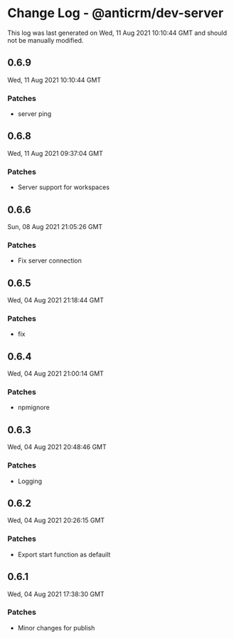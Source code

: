 # Change Log - @anticrm/dev-server

This log was last generated on Wed, 11 Aug 2021 10:10:44 GMT and should not be manually modified.

## 0.6.9
Wed, 11 Aug 2021 10:10:44 GMT

### Patches

- server ping

## 0.6.8
Wed, 11 Aug 2021 09:37:04 GMT

### Patches

- Server support for workspaces

## 0.6.6
Sun, 08 Aug 2021 21:05:26 GMT

### Patches

- Fix server connection

## 0.6.5
Wed, 04 Aug 2021 21:18:44 GMT

### Patches

- fix

## 0.6.4
Wed, 04 Aug 2021 21:00:14 GMT

### Patches

- npmignore

## 0.6.3
Wed, 04 Aug 2021 20:48:46 GMT

### Patches

- Logging

## 0.6.2
Wed, 04 Aug 2021 20:26:15 GMT

### Patches

- Export start function as defauilt

## 0.6.1
Wed, 04 Aug 2021 17:38:30 GMT

### Patches

- Minor changes for publish

